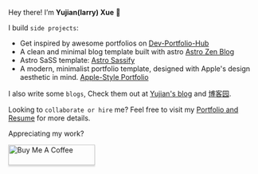 Hey there! I’m **Yujian(larry) Xue** 👋

I build `side projects`:
- Get inspired by awesome portfolios on [Dev-Portfolio-Hub](https://dev-portfolio-hub.larryxue.dev/)
- A clean and minimal blog template built with astro [Astro Zen Blog](https://github.com/larry-xue/astro-zen-blog)
- Astro SaSS template: [Astro Sassify](https://github.com/larry-xue/astro-sassify-template)
- A modern, minimalist portfolio template, designed with Apple's design aesthetic in mind. [Apple-Style Portfolio](https://github.com/larry-xue/apple-style-portfolio)

I also write some `blogs`, Check them out at [Yujian's blog](https://larryxue.dev/blog) and [博客园](https://www.cnblogs.com/azoux).

Looking to `collaborate or hire` me? Feel free to visit my [Portfolio and Resume](https://larryxue.dev) for more details.

Appreciating my work?

<a href="https://www.buymeacoffee.com/yujian.xue" target="_blank"><img src="https://www.buymeacoffee.com/assets/img/custom_images/orange_img.png" alt="Buy Me A Coffee" style="height: 41px !important;width: 174px !important;box-shadow: 0px 3px 2px 0px rgba(190, 190, 190, 0.5) !important;-webkit-box-shadow: 0px 3px 2px 0px rgba(190, 190, 190, 0.5) !important;" ></a>
